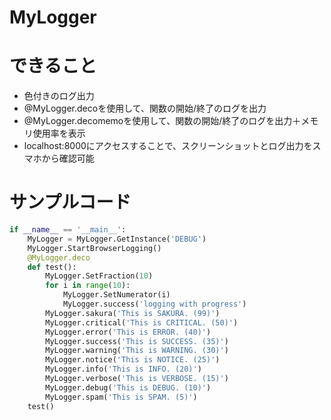 # MyLogger
# できること
- 色付きのログ出力
- @MyLogger.decoを使用して、関数の開始/終了のログを出力
- @MyLogger.decomemoを使用して、関数の開始/終了のログを出力＋メモリ使用率を表示
- localhost:8000にアクセスすることで、スクリーンショットとログ出力をスマホから確認可能
# サンプルコード
```python
if __name__ == '__main__':
    MyLogger = MyLogger.GetInstance('DEBUG')
    MyLogger.StartBrowserLogging()
    @MyLogger.deco
    def test():
        MyLogger.SetFraction(10)
        for i in range(10):
            MyLogger.SetNumerator(i)
            MyLogger.success('logging with progress')
        MyLogger.sakura('This is SAKURA. (99)')
        MyLogger.critical('This is CRITICAL. (50)')
        MyLogger.error('This is ERROR. (40)')
        MyLogger.success('This is SUCCESS. (35)')
        MyLogger.warning('This is WARNING. (30)')
        MyLogger.notice('This is NOTICE. (25)')
        MyLogger.info('This is INFO. (20)')
        MyLogger.verbose('This is VERBOSE. (15)')
        MyLogger.debug('This is DEBUG. (10)')
        MyLogger.spam('This is SPAM. (5)')
    test()
```
